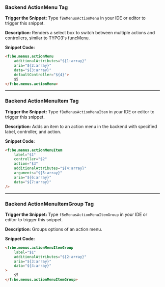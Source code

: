 ### Backend ActionMenu Tag

**Trigger the Snippet:** Type `fBeMenusActionMenu` in your IDE or editor to trigger this snippet.

**Description:**
Renders a select box to switch between multiple actions and controllers, similar to TYPO3's funcMenu.

**Snippet Code:**

```html
<f:be.menus.actionMenu
    additionalAttributes="${1:array}"
    aria="${2:array}"
    data="${3:array}"
    defaultController="${4}">
    $5
</f:be.menus.actionMenu>
```

---

### Backend ActionMenuItem Tag

**Trigger the Snippet:** Type `fBeMenusActionMenuItem` in your IDE or editor to trigger this snippet.

**Description:**
Adds an item to an action menu in the backend with specified label, controller, and action.

**Snippet Code:**

```html
<f:be.menus.actionMenuItem
    label="$1"
    controller="$2"
    action="$3"
    additionalAttributes="${4:array}"
    arguments="${5:array}"
    aria="${6:array}"
    data="${7:array}"
/>
```

---

### Backend ActionMenuItemGroup Tag

**Trigger the Snippet:** Type `fBeMenusActionMenuItemGroup` in your IDE or editor to trigger this snippet.

**Description:**
Groups options of an action menu.

**Snippet Code:**

```html
<f:be.menus.actionMenuItemGroup
    label="$1"
    additionalAttributes="${2:array}"
    aria="${3:array}"
    data="${4:array}"
>
    $5
</f:be.menus.actionMenuItemGroup>
```
